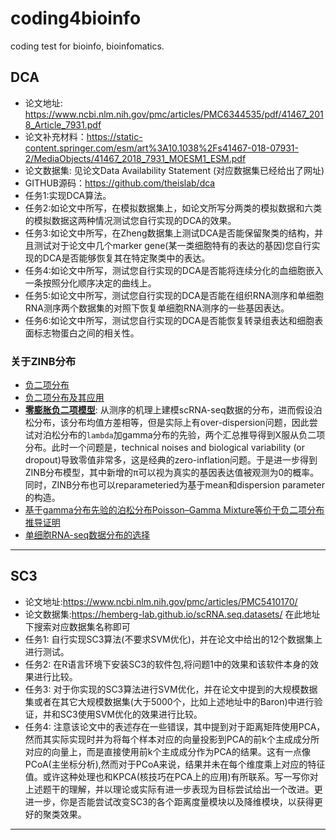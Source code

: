 # coding4bioinfo
coding test for bioinfo, bioinfomatics.

## DCA  
- 论文地址: https://www.ncbi.nlm.nih.gov/pmc/articles/PMC6344535/pdf/41467_2018_Article_7931.pdf
- 论文补充材料：https://static-content.springer.com/esm/art%3A10.1038%2Fs41467-018-07931-2/MediaObjects/41467_2018_7931_MOESM1_ESM.pdf
- 论文数据集: 见论文Data Availability Statement (对应数据集已经给出了网址)
- GITHUB源码：https://github.com/theislab/dca
- 任务1:实现DCA算法。
- 任务2:如论文中所写，在模拟数据集上，如论文所写分两类的模拟数据和六类的模拟数据这两种情况测试您自行实现的DCA的效果。
- 任务3:如论文中所写，在Zheng数据集上测试DCA是否能保留聚类的结构，并且测试对于论文中几个marker gene(某一类细胞特有的表达的基因)您自行实现的DCA是否能够恢复其在特定聚类中的表达。
- 任务4:如论文中所写，测试您自行实现的DCA是否能将连续分化的血细胞嵌入一条按照分化顺序决定的曲线上。
- 任务5:如论文中所写，测试您自行实现的DCA是否能在组织RNA测序和单细胞RNA测序两个数据集的对照下恢复单细胞RNA测序的一些基因表达。
- 任务6:如论文中所写，测试您自行实现的DCA是否能恢复转录组表达和细胞表面标志物蛋白之间的相关性。

### 关于ZINB分布
- [负二项分布](https://zh.wikipedia.org/wiki/%E8%B4%9F%E4%BA%8C%E9%A1%B9%E5%88%86%E5%B8%83)
- [负二项分布及其应用](https://zhuanlan.zhihu.com/p/111632687)
- [**零膨胀负二项模型**](https://www.jianshu.com/p/149ff509fe7f): 从测序的机理上建模scRNA-seq数据的分布，进而假设泊松分布，该分布均值方差相等，但是实际上有over-dispersion问题，因此尝试对泊松分布的`lambda`加gamma分布的先验，两个汇总推导得到X服从负二项分布。此时一个问题是，technical noises and biological variability (or dropout)导致零值非常多，这是经典的zero-inflation问题。于是进一步得到ZINB分布模型，其中新增的π可以视为真实的基因表达值被观测为0的概率。同时，ZINB分布也可以reparameteried为基于mean和dispersion parameter的构造。
- [基于gamma分布先验的泊松分布Poisson–Gamma Mixture等价于负二项分布推导证明](https://gregorygundersen.com/blog/2019/09/16/poisson-gamma-nb/)
- [单细胞RNA-seq数据分布的选择](https://zhuanlan.zhihu.com/p/95299303)
----------------------

## SC3  
- 论文地址:https://www.ncbi.nlm.nih.gov/pmc/articles/PMC5410170/
- 论文数据集:https://hemberg-lab.github.io/scRNA.seq.datasets/ 在此地址下搜索对应数据集名称即可
- 任务1: 自行实现SC3算法(不要求SVM优化)，并在论文中给出的12个数据集上进行测试。
- 任务2: 在R语言环境下安装SC3的软件包,将问题1中的效果和该软件本身的效果进行比较。
- 任务3: 对于你实现的SC3算法进行SVM优化，并在论文中提到的大规模数据集或者在其它大规模数据集(大于5000个，比如上述地址中的Baron)中进行验证，并和SC3使用SVM优化的效果进行比较。
- 任务4: 注意该论文中的表述存在一些错误，其中提到对于距离矩阵使用PCA，然而其实际实现时并为将每个样本对应的向量投影到PCA的前k个主成成分所对应的向量上，而是直接使用前k个主成成分作为PCA的结果。这有一点像PCoA(主坐标分析),然而对于PCoA来说，结果并未在每个维度乘上对应的特征值。或许这种处理也和KPCA(核技巧在PCA上的应用)有所联系。写一写你对上述题干的理解，并以理论或实际有进一步表现为目标尝试给出一个改进。更进一步，你是否能尝试改变SC3的各个距离度量模块以及降维模块，以获得更好的聚类效果。

----------------------
